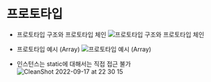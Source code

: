 # 프로토타입
* 프로토타입 구조와 프로토타입 체인
![프로토타입 구조와 프로토타입 체인](https://user-images.githubusercontent.com/63139527/190858763-60530707-cfe6-48d8-93d1-8604c4dcff53.png)

* 프로토타입 예시 (Array)
![프로토타입 예시 (Array)](https://user-images.githubusercontent.com/63139527/190859279-b2038e78-7d6c-4ca8-a41a-a255098b0e63.png)

* 인스턴스는 static에 대해서는 직접 접근 불가
![CleanShot 2022-09-17 at 22 30 15](https://user-images.githubusercontent.com/63139527/190859540-f5cfc131-aca1-4a9a-89e3-7cdfdffb68a1.png)